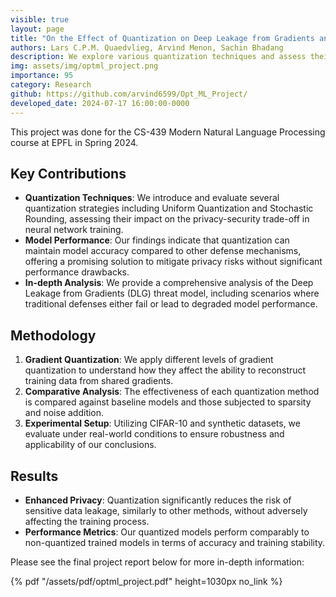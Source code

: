 ```yaml
---
visible: true
layout: page
title: "On the Effect of Quantization on Deep Leakage from Gradients and Generalization"
authors: Lars C.P.M. Quaedvlieg, Arvind Menon, Sachin Bhadang
description: We explore various quantization techniques and assess their effectiveness in preserving both data privacy and model performance for machine learning.
img: assets/img/optml_project.png
importance: 95
category: Research
github: https://github.com/arvind6599/Opt_ML_Project/
developed_date: 2024-07-17 16:00:00-0000
---
```


This project was done for the CS-439 Modern Natural Language Processing course at EPFL in Spring 2024.

## Key Contributions

- **Quantization Techniques**: We introduce and evaluate several quantization strategies including Uniform Quantization and Stochastic Rounding, assessing their impact on the privacy-security trade-off in neural network training.
- **Model Performance**: Our findings indicate that quantization can maintain model accuracy compared to other defense mechanisms, offering a promising solution to mitigate privacy risks without significant performance drawbacks.
- **In-depth Analysis**: We provide a comprehensive analysis of the Deep Leakage from Gradients (DLG) threat model, including scenarios where traditional defenses either fail or lead to degraded model performance.

## Methodology

1. **Gradient Quantization**: We apply different levels of gradient quantization to understand how they affect the ability to reconstruct training data from shared gradients.
2. **Comparative Analysis**: The effectiveness of each quantization method is compared against baseline models and those subjected to sparsity and noise addition.
3. **Experimental Setup**: Utilizing CIFAR-10 and synthetic datasets, we evaluate under real-world conditions to ensure robustness and applicability of our conclusions.

## Results

- **Enhanced Privacy**: Quantization significantly reduces the risk of sensitive data leakage, similarly to other methods, without adversely affecting the training process.
- **Performance Metrics**: Our quantized models perform comparably to non-quantized trained models in terms of accuracy and training stability.

Please see the final project report below for more in-depth information:

{% pdf "/assets/pdf/optml_project.pdf" height=1030px no_link %}